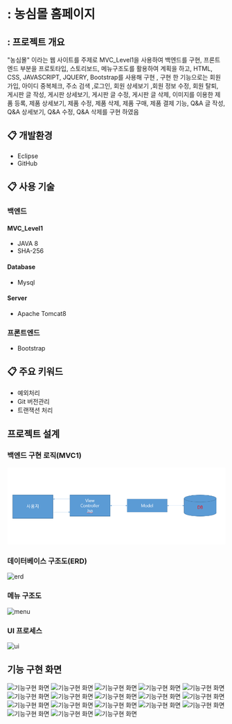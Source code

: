 # : 농심몰 홈페이지

## : 프로젝트 개요
"농심몰" 이라는 웹 사이트를 주제로 MVC_Level1을 사용하여 백엔드를 구현, 프론트엔드 부분을 프로토타입, 스토리보드, 메뉴구조도를 활용하여 계획을 하고, HTML, CSS, JAVASCRIPT, JQUERY, Bootstrap를 사용해 구현 , 구현 한 기능으로는 회원가입, 아이디 중복체크, 주소 검색 ,로그인, 회원 상세보기 ,회원 정보 수정, 회원 탈퇴, 게시판 글 작성, 게시판 상세보기, 게시판 글 수정, 게시판 글 삭제, 이미지를 이용한 제품 등록, 제품 상세보기, 제품 수정, 제품 삭제, 제품 구매, 제품 결제 기능, Q&A 글 작성, Q&A 상세보기, Q&A 수정, Q&A 삭제를 구현 하였음

## :clipboard: 개발환경
* Eclipse
* GitHub

## :clipboard: 사용 기술
### 백엔드
#### MVC_Level1
* JAVA 8
* SHA-256


#### Database
* Mysql

#### Server
* Apache Tomcat8


### 프론트엔드
* Bootstrap

## :clipboard: 주요 키워드
* 예외처리
* Git 버전관리
* 트랜잭션 처리

## 프로젝트 설계

### 백엔드 구현 로직(MVC1)
![mvc](./file/mvc1.png "mvc1")

### 데이터베이스 구조도(ERD)
![erd](.file/DBerd.png "erd")

### 메뉴 구조도
![menu](.file/menu.png "menu")

### UI 프로세스
![ui](.file/UI.png "ui")

## 기능 구현 화면
![기능구현 화면](.file/view/1.png "view")
![기능구현 화면](.file/view/2.png "view")
![기능구현 화면](.file/view/3.png "view")
![기능구현 화면](.file/view/4.png "view")
![기능구현 화면](.file/view/5.png "view")
![기능구현 화면](.file/view/6.png "view")
![기능구현 화면](.file/view/7.png "view")
![기능구현 화면](.file/view/8.png "view")
![기능구현 화면](.file/view/9.png "view")
![기능구현 화면](.file/view/10.png "view")
![기능구현 화면](.file/view/11.png "view")
![기능구현 화면](.file/view/12.png "view")
![기능구현 화면](.file/view/13.png "view")
![기능구현 화면](.file/view/14.png "view")
![기능구현 화면](.file/view/15.png "view")
![기능구현 화면](.file/view/16.png "view")
![기능구현 화면](.file/view/17.png "view")
![기능구현 화면](.file/view/18.png "view")